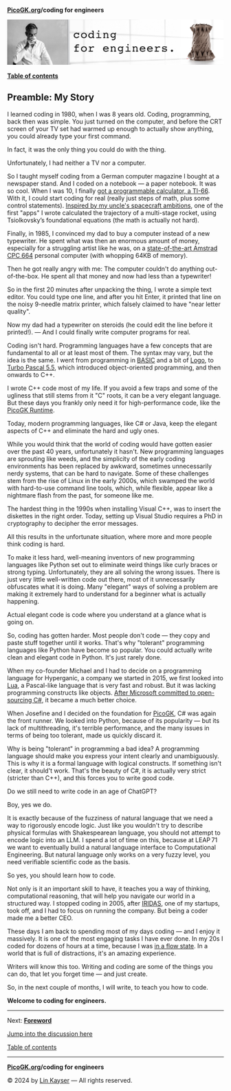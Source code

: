 **[PicoGK.org](https://picogk.org)/coding for engineers**

![Coding for Engineers](assets/CodingforEngineers.jpg)

**[Table of contents](TOC.md)**

## Preamble: My Story

I learned coding in 1980, when I was 8 years old. Coding, programming, back then was simple. You just turned on the computer, and before the CRT screen of your TV set had warmed up enough to actually show anything, you could already type your first command. 

In fact, it was the only thing you could do with the thing.

Unfortunately, I had neither a TV nor a computer. 

So I taught myself coding from a German computer magazine I bought at a newspaper stand. And I coded on a notebook — a paper notebook. It was so cool. When I was 10, I finally [got a programmable calculator, a TI-66](https://ja.wikipedia.org/wiki/TI-66#/media/%E3%83%95%E3%82%A1%E3%82%A4%E3%83%AB:TI-66.jpg). With it, I could start coding for real (really just steps of math, plus some control statements). [Inspired by my uncle's spacecraft ambitions](https://jlk.ae/2018/09/01/fly-rocket-fly-telling-the-story-of-uncle-lutz-attempt-to-conquer-space/), one of the first "apps" I wrote calculated the trajectory of a multi-stage rocket, using Tsiolkovsky’s foundational equations (the math is actually not hard).

Finally, in 1985, I convinced my dad to buy a computer instead of a new typewriter. He spent what was then an enormous amount of money, especially for a struggling artist like he was, on a [state-of-the-art Amstrad CPC 664](https://en.wikipedia.org/wiki/Amstrad_CPC) personal computer (with whopping 64KB of memory).  

Then he got really angry with me: The computer couldn't do anything out-of-the-box. He spent all that money and now had less than a typewriter!

So in the first 20 minutes after unpacking the thing, I wrote a simple text editor. You could type one line, and after you hit Enter, it printed that line on the noisy 9-needle matrix printer, which falsely claimed to have "near letter quality". 

Now my dad had a typewriter on steroids (he could edit the line before it printed!). — And I could finally write computer programs for real.

Coding isn't hard. Programming languages have a few concepts that are fundamental to all or at least most of them. The syntax may vary, but the idea is the same. I went from programming in [BASIC](https://en.wikipedia.org/wiki/Locomotive_BASIC) and a bit of [Logo](https://simple.wikipedia.org/wiki/Logo_(programming_language)), to [Turbo Pascal 5.5](https://en.wikipedia.org/wiki/Turbo_Pascal), which introduced object-oriented programming, and then onwards to C++. 

I wrote C++ code most of my life. If you avoid a few traps and some of the ugliness that still stems from it "C" roots, it can be a very elegant language. But these days you frankly only need it for high-performance code, like the [PicoGK Runtime](https://github.com/leap71/PicoGKRuntime).

Today, modern programming languages, like C# or Java, keep the elegant aspects of C++ and eliminate the hard and ugly ones.

While you would think that the world of coding would have gotten easier over the past 40 years, unfortunately it hasn't. New programming languages are sprouting like weeds, and the simplicity of the early coding environments has been replaced by awkward, sometimes unnecessarily nerdy systems, that can be hard to navigate. Some of these challenges stem from the rise of Linux in the early 2000s, which swamped the world with hard-to-use command line tools, which, while flexible, appear like a nightmare flash from the past, for someone like me.

The hardest thing in the 1990s when installing Visual C++, was to insert the diskettes in the right order. Today, setting up Visual Studio requires a PhD in cryptography to decipher the error messages.

All this results in the unfortunate situation, where more and more people think coding is hard.

To make it less hard, well-meaning inventors of new programming languages like Python set out to eliminate weird things like curly braces or strong typing. Unfortunately, they are all solving the wrong issues. There is just very little well-written code out there, most of it unnecessarily obfuscates what it is doing. Many "elegant" ways of solving a problem are making it extremely hard to understand for a beginner what is actually happening. 

Actual elegant code is code where you understand at a glance what is going on.

So, coding has gotten harder. Most people don't code — they copy and paste stuff together until it works. That's why "tolerant" programming languages like Python have become so popular. You could actually write clean and elegant code in Python. It's just rarely done.

When my co-founder Michael and I had to decide on a programming language for Hyperganic, a company we started in 2015, we first looked into [Lua](https://www.lua.org/), a Pascal-like language that is very fast and robust. But it was lacking programming constructs like objects. [After Microsoft committed to open-sourcing C#](https://medium.com/microsoft-open-source-stories/how-microsoft-rewrote-its-c-compiler-in-c-and-made-it-open-source-4ebed5646f98#:~:text=In%20April%20of%202014%20at,under%20an%20Apache%202.0%20license.), it became a much better choice.

When Josefine and I decided on the foundation for [PicoGK](https://leap71.com/PicoGK/), C# was again the front runner. We looked into Python, because of its popularity — but its lack of multithreading, it's terrible performance, and the many issues in terms of being too tolerant, made us quickly discard it.

Why is being "tolerant" in programming a bad idea? A programming language should make you express your intent clearly and unambiguously. This is why it is a formal language with logical constructs. If something isn't clear, it should't work. That's the beauty of C#, it is actually very strict (stricter than C++), and this forces you to write good code.

Do we still need to write code in an age of ChatGPT?

Boy, yes we do.

It is exactly because of the fuzziness of natural language that we need a way to rigorously encode logic. Just like you wouldn't try to describe physical formulas with Shakespearean language, you should not attempt to encode logic into an LLM. I spend a lot of time on this, because at LEAP 71 we want to eventually build a natural language interface to Computational Engineering. But natural language only works on a very fuzzy level, you need verifiable scientific code as the basis.

So yes, you should learn how to code. 

Not only is it an important skill to have, it teaches you a way of thinking, computational reasoning, that will help you navigate our world in a structured way. I stopped coding in 2005, after [IRIDAS](https://news.adobe.com/news/news-details/2011/Adobe-Acquires-IRIDAS-Technology/default.aspx), one of my startups, took off, and I had to focus on running the company. But being a coder made me a better CEO.

These days I am back to spending most of my days coding — and I enjoy it massively. It is one of the most engaging tasks I have ever done. In my 20s I coded for dozens of hours at a time, because I was [in a flow state](https://en.wikipedia.org/wiki/Mihaly_Csikszentmihalyi). In a world that is full of distractions, it's an amazing experience.

Writers will know this too. Writing and coding are some of the things you can do, that let you forget time — and just create.

So, in the next couple of months, I will write, to teach you how to code.

**Welcome to coding for engineers.**

------

Next: **[Foreword](1-foreword.md)**

[Jump into the discussion here](https://github.com/leap71/PicoGK/discussions/categories/coding-for-computational-engineers)

[Table of contents](TOC.md)

------

**[PicoGK.org](https://picogk.org)/coding for engineers**

© 2024 by [Lin Kayser](https://www.linkedin.com/in/linkayser/) — All rights reserved.
